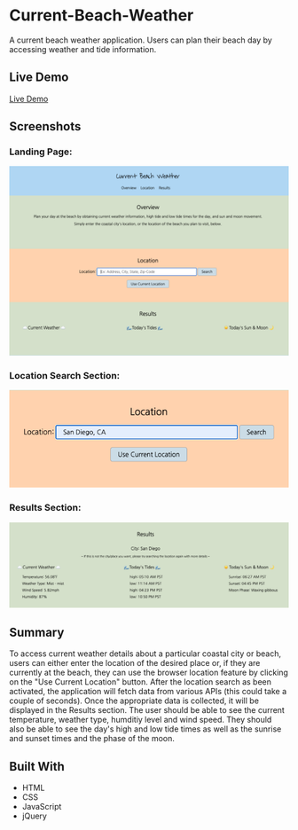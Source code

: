 # Current-Beach-Weather

A current beach weather application. Users can plan their beach day by accessing weather and tide information.

## Live Demo

[Live Demo](https://7424243.github.io/current-beach-weather/)

## Screenshots

### Landing Page:

![landing page image](screenshots/landing-page.png)

### Location Search Section:

![location search section image](screenshots/location-search-section.png)

### Results Section:

![results section image](screenshots/results-section.png)

## Summary

To access current weather details about a particular coastal city or beach, users can either enter the location of the desired place or, if they are currently at the beach, they can use the browser location feature by clicking on the "Use Current Location" button. After the location search as been activated, the application will fetch data from various APIs (this could take a couple of seconds). Once the appropriate data is collected, it will be displayed in the Results section. The user should be able to see the current temperature, weather type, humditiy level and wind speed. They should also be able to see the day's high and low tide times as well as the sunrise and sunset times and the phase of the moon.

## Built With

* HTML
* CSS
* JavaScript
* jQuery
